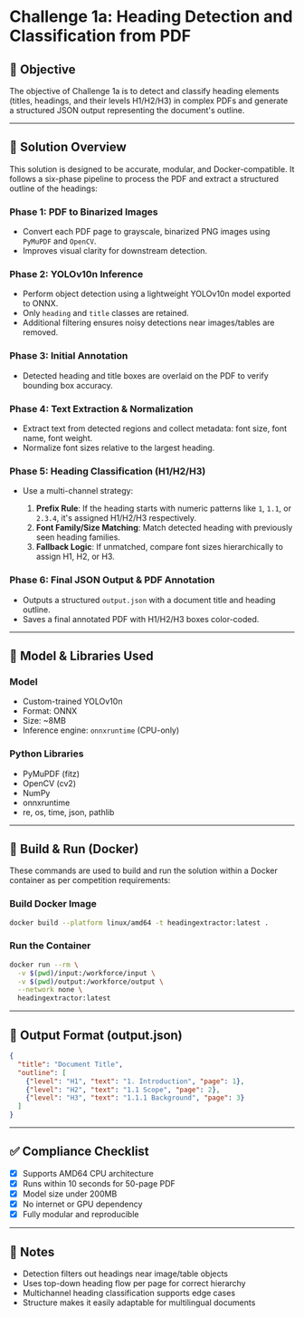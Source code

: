 # Challenge 1a: Heading Detection and Classification from PDF

## 🧠 Objective

The objective of Challenge 1a is to detect and classify heading elements (titles, headings, and their levels H1/H2/H3) in complex PDFs and generate a structured JSON output representing the document's outline.

---

## 🔹 Solution Overview

This solution is designed to be accurate, modular, and Docker-compatible. It follows a six-phase pipeline to process the PDF and extract a structured outline of the headings:

### Phase 1: PDF to Binarized Images

* Convert each PDF page to grayscale, binarized PNG images using `PyMuPDF` and `OpenCV`.
* Improves visual clarity for downstream detection.

### Phase 2: YOLOv10n Inference

* Perform object detection using a lightweight YOLOv10n model exported to ONNX.
* Only `heading` and `title` classes are retained.
* Additional filtering ensures noisy detections near images/tables are removed.

### Phase 3: Initial Annotation

* Detected heading and title boxes are overlaid on the PDF to verify bounding box accuracy.

### Phase 4: Text Extraction & Normalization

* Extract text from detected regions and collect metadata: font size, font name, font weight.
* Normalize font sizes relative to the largest heading.

### Phase 5: Heading Classification (H1/H2/H3)

* Use a multi-channel strategy:

  1. **Prefix Rule**: If the heading starts with numeric patterns like `1`, `1.1`, or `2.3.4`, it's assigned H1/H2/H3 respectively.
  2. **Font Family/Size Matching**: Match detected heading with previously seen heading families.
  3. **Fallback Logic**: If unmatched, compare font sizes hierarchically to assign H1, H2, or H3.

### Phase 6: Final JSON Output & PDF Annotation

* Outputs a structured `output.json` with a document title and heading outline.
* Saves a final annotated PDF with H1/H2/H3 boxes color-coded.

---

## 🧰 Model & Libraries Used

### Model

* Custom-trained YOLOv10n
* Format: ONNX
* Size: \~8MB
* Inference engine: `onnxruntime` (CPU-only)

### Python Libraries

* PyMuPDF (fitz)
* OpenCV (cv2)
* NumPy
* onnxruntime
* re, os, time, json, pathlib

---

## 🚜 Build & Run (Docker)

These commands are used to build and run the solution within a Docker container as per competition requirements:

### Build Docker Image

```bash
docker build --platform linux/amd64 -t headingextractor:latest .

```

### Run the Container

```bash
docker run --rm \
  -v $(pwd)/input:/workforce/input \
  -v $(pwd)/output:/workforce/output \
  --network none \
  headingextractor:latest

```

---

## 📄 Output Format (output.json)

```json
{
  "title": "Document Title",
  "outline": [
    {"level": "H1", "text": "1. Introduction", "page": 1},
    {"level": "H2", "text": "1.1 Scope", "page": 2},
    {"level": "H3", "text": "1.1.1 Background", "page": 3}
  ]
}
```

---

## ✅ Compliance Checklist

* [x] Supports AMD64 CPU architecture
* [x] Runs within 10 seconds for 50-page PDF
* [x] Model size under 200MB
* [x] No internet or GPU dependency
* [x] Fully modular and reproducible

---

## 🔎 Notes

* Detection filters out headings near image/table objects
* Uses top-down heading flow per page for correct hierarchy
* Multichannel heading classification supports edge cases
* Structure makes it easily adaptable for multilingual documents
